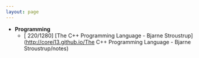 ```yaml
---
layout: page
---
```


- **Programming**
    - [ 220/1280] [The C++ Programming Language - Bjarne Stroustrup](http://corei13.github.io/The C++ Programming Language - Bjarne Stroustrup/notes)


